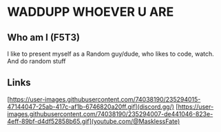 # WADDUPP WHOEVER U ARE

## Who am I (F5T3)
I like to present myself as a Random guy/dude, who likes to code, watch. And do random stuff

## Links
[https://user-images.githubusercontent.com/74038190/235294015-47144047-25ab-417c-af1b-6746820a20ff.gif](discord.gg/)
[https://user-images.githubusercontent.com/74038190/235294007-de441046-823e-4eff-89bf-d4df52858b65.gif](youtube.com/@MasklessFate)
